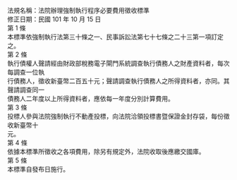 法規名稱：法院辦理強制執行程序必要費用徵收標準  
修正日期：民國 101 年 10 月 15 日  
第 1 條  
本標準依強制執行法第三十條之一、民事訴訟法第七十七條之二十三第一項訂定之。  
第 2 條  
執行債權人聲請經由財政部稅務電子閘門系統調查執行債務人之財產資料者，每次每調查一位執  
行債務人，徵收新臺幣二百五十元；聲請調查執行債務人之所得資料者，亦同。其聲請調查同一  
債務人二年度以上所得資料者，應依每一年度分別計算費用。  
第 3 條  
投標人參與法院強制執行不動產投標，向法院洽領投標書暨保證金封存袋，每份徵收新臺幣十  
元。  
第 4 條  
依據本標準所徵收之各項費用，除另有規定外，法院收取後應繳交國庫。  
第 5 條  
本標準自發布日施行。  


